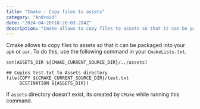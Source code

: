 ```yaml
---
title: "Cmake - Copy files to assets"
category: "Android"
date: "2024-04-20T18:20:03.284Z"
description: "Cmake allows to copy files to assets so that it can be packaged into your `apk` or `aar`."
---
```

Cmake allows to copy files to assets so that it can be packaged into your `apk` or `aar`.
To do this, use the following command in your `CmakeLists.txt`. 

```
set(ASSETS_DIR ${CMAKE_CURRENT_SOURCE_DIR}/../assets)

## Copies test.txt to Assets directory
file(COPY ${CMAKE_CURRENT_SOURCE_DIR}/test.txt
     DESTINATION ${ASSETS_DIR})

```
If `assets` directory doesn't exist, its created by `CMake` while running this command.